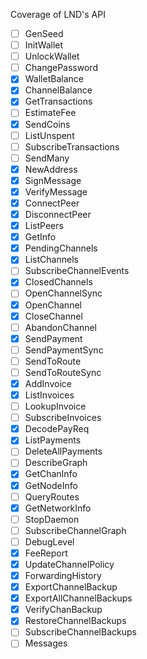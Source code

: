 Coverage of LND's API

- [ ] GenSeed
- [ ] InitWallet
- [ ] UnlockWallet
- [ ] ChangePassword
- [x] WalletBalance
- [x] ChannelBalance
- [x] GetTransactions
- [ ] EstimateFee
- [x] SendCoins
- [ ] ListUnspent
- [ ] SubscribeTransactions
- [ ] SendMany
- [x] NewAddress
- [x] SignMessage
- [x] VerifyMessage
- [x] ConnectPeer
- [x] DisconnectPeer
- [x] ListPeers
- [x] GetInfo
- [x] PendingChannels
- [x] ListChannels
- [ ] SubscribeChannelEvents
- [x] ClosedChannels
- [ ] OpenChannelSync
- [x] OpenChannel
- [x] CloseChannel
- [ ] AbandonChannel
- [x] SendPayment
- [ ] SendPaymentSync
- [ ] SendToRoute
- [ ] SendToRouteSync
- [x] AddInvoice
- [x] ListInvoices
- [ ] LookupInvoice
- [ ] SubscribeInvoices
- [x] DecodePayReq
- [x] ListPayments
- [ ] DeleteAllPayments
- [ ] DescribeGraph
- [x] GetChanInfo
- [x] GetNodeInfo
- [ ] QueryRoutes
- [x] GetNetworkInfo
- [ ] StopDaemon
- [ ] SubscribeChannelGraph
- [ ] DebugLevel
- [x] FeeReport
- [x] UpdateChannelPolicy
- [x] ForwardingHistory
- [x] ExportChannelBackup
- [x] ExportAllChannelBackups
- [x] VerifyChanBackup
- [x] RestoreChannelBackups
- [ ] SubscribeChannelBackups
- [ ] Messages
